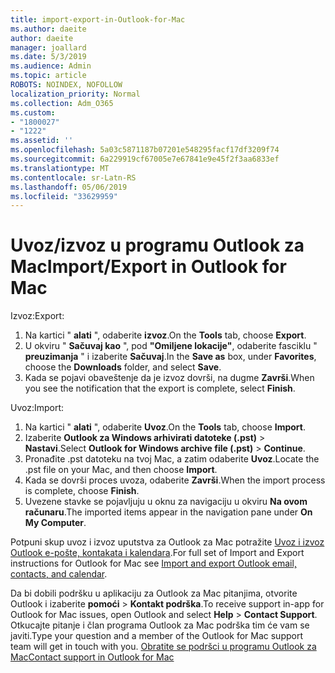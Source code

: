 ```yaml
---
title: import-export-in-Outlook-for-Mac
ms.author: daeite
author: daeite
manager: joallard
ms.date: 5/3/2019
ms.audience: Admin
ms.topic: article
ROBOTS: NOINDEX, NOFOLLOW
localization_priority: Normal
ms.collection: Adm_O365
ms.custom:
- "1800027"
- "1222"
ms.assetid: ''
ms.openlocfilehash: 5a03c5871187b07201e548295facf17df3209f74
ms.sourcegitcommit: 6a229919cf67005e7e67841e9e45f2f3aa6833ef
ms.translationtype: MT
ms.contentlocale: sr-Latn-RS
ms.lasthandoff: 05/06/2019
ms.locfileid: "33629959"
---
```

# <a name="importexport-in-outlook-for-mac"></a><span data-ttu-id="ed0c1-102">Uvoz/izvoz u programu Outlook za Mac</span><span class="sxs-lookup"><span data-stu-id="ed0c1-102">Import/Export in Outlook for Mac</span></span> 

<span data-ttu-id="ed0c1-103">Izvoz:</span><span class="sxs-lookup"><span data-stu-id="ed0c1-103">Export:</span></span>
1. <span data-ttu-id="ed0c1-104">Na kartici " **alati** ", odaberite **izvoz**.</span><span class="sxs-lookup"><span data-stu-id="ed0c1-104">On the **Tools** tab, choose **Export**.</span></span>
2. <span data-ttu-id="ed0c1-105">U okviru " **Sačuvaj kao** ", pod **"Omiljene lokacije"**, odaberite fasciklu " **preuzimanja** " i izaberite **Sačuvaj**.</span><span class="sxs-lookup"><span data-stu-id="ed0c1-105">In the **Save as** box, under **Favorites**, choose the **Downloads** folder, and select **Save**.</span></span>
3. <span data-ttu-id="ed0c1-106">Kada se pojavi obaveštenje da je izvoz dovrši, na dugme **Završi**.</span><span class="sxs-lookup"><span data-stu-id="ed0c1-106">When you see the notification that the export is complete, select **Finish**.</span></span>

<span data-ttu-id="ed0c1-107">Uvoz:</span><span class="sxs-lookup"><span data-stu-id="ed0c1-107">Import:</span></span>
1. <span data-ttu-id="ed0c1-108">Na kartici " **alati** ", odaberite **Uvoz**.</span><span class="sxs-lookup"><span data-stu-id="ed0c1-108">On the **Tools** tab, choose **Import**.</span></span>
2. <span data-ttu-id="ed0c1-109">Izaberite **Outlook za Windows arhivirati datoteke (.pst)** > **Nastavi**.</span><span class="sxs-lookup"><span data-stu-id="ed0c1-109">Select **Outlook for Windows archive file (.pst)** > **Continue**.</span></span>
3. <span data-ttu-id="ed0c1-110">Pronađite .pst datoteku na tvoj Mac, a zatim odaberite **Uvoz**.</span><span class="sxs-lookup"><span data-stu-id="ed0c1-110">Locate the .pst file on your Mac, and then choose **Import**.</span></span>
4. <span data-ttu-id="ed0c1-111">Kada se dovrši proces uvoza, odaberite **Završi**.</span><span class="sxs-lookup"><span data-stu-id="ed0c1-111">When the import process is complete, choose **Finish**.</span></span>
5. <span data-ttu-id="ed0c1-112">Uvezene stavke se pojavljuju u oknu za navigaciju u okviru **Na ovom računaru**.</span><span class="sxs-lookup"><span data-stu-id="ed0c1-112">The imported items appear in the navigation pane under **On My Computer**.</span></span>

<span data-ttu-id="ed0c1-113">Potpuni skup uvoz i izvoz uputstva za Outlook za Mac potražite [Uvoz i izvoz Outlook e-pošte, kontakata i kalendara](https://support.office.com/article/92577192-3881-4502-b79d-c3bbada6c8ef#ID0EAACAAA=Mac).</span><span class="sxs-lookup"><span data-stu-id="ed0c1-113">For full set of Import and Export instructions for Outlook for Mac see [Import and export Outlook email, contacts, and calendar](https://support.office.com/article/92577192-3881-4502-b79d-c3bbada6c8ef#ID0EAACAAA=Mac).</span></span> 

<span data-ttu-id="ed0c1-114">Da bi dobili podršku u aplikaciju za Outlook za Mac pitanjima, otvorite Outlook i izaberite **pomoći** > **Kontakt podrška**.</span><span class="sxs-lookup"><span data-stu-id="ed0c1-114">To receive support in-app for Outlook for Mac issues, open Outlook and select **Help** > **Contact Support**.</span></span> <span data-ttu-id="ed0c1-115">Otkucajte pitanje i član programa Outlook za Mac podrška tim će vam se javiti.</span><span class="sxs-lookup"><span data-stu-id="ed0c1-115">Type your question and a member of the Outlook for Mac support team will get in touch with you.</span></span> [<span data-ttu-id="ed0c1-116">Obratite se podršci u programu Outlook za Mac</span><span class="sxs-lookup"><span data-stu-id="ed0c1-116">Contact support in Outlook for Mac</span></span>](https://go.microsoft.com/fwlink/?linkid=2002400&clcid=0x409)
